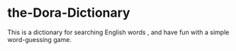 # the-Dora-Dictionary
This is a dictionary for searching English words , and have fun with a simple word-guessing game.
